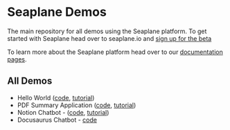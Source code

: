 # Seaplane Demos

The main repository for all demos using the Seaplane platform. To get started
with Seaplane head over to seaplane.io and [sign up for the
beta](https://www.seaplane.io/join-the-seaplane-beta)

To learn more about the Seaplane platform head over to our [documentation pages](https://developers.seaplane.io/docs/welcome).

## All Demos

- Hello World ([code](https://github.com/seaplane-io/seaplane-demos/tree/main/hello-world), [tutorial](https://developers.seaplane.io/tutorials/hello-world))
- PDF Summary Application
  ([code](https://github.com/seaplane-io/seaplane-demos/tree/main/pdf-summary),
  [tutorial](https://developers.seaplane.io/tutorials/pdf-summary))
- Notion Chatbot - ([code](https://github.com/seaplane-io/seaplane-demos/tree/main/notion-chatbot), [tutorial](https://developers.seaplane.io/tutorials/chatbot))
- Docusaurus Chatbot - [code](https://github.com/seaplane-io/seaplane-demos/tree/main/docusaurus-chatbot)
